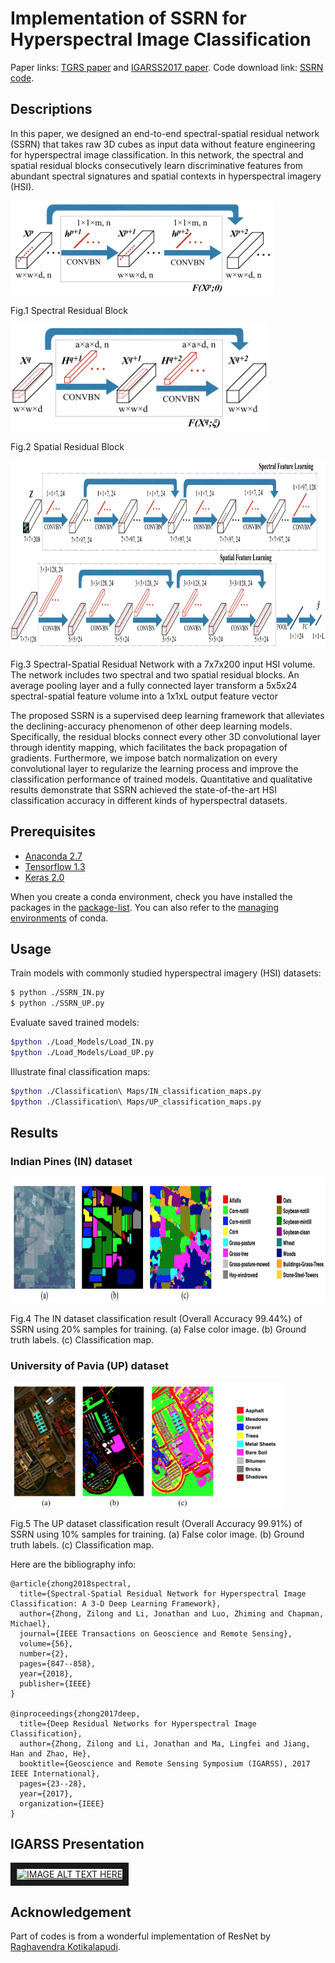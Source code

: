 # Implementation of SSRN for Hyperspectral Image Classification

Paper links: [TGRS paper](http://ieeexplore.ieee.org/document/8061020/) and [IGARSS2017 paper](https://www.researchgate.net/publication/320145356_Deep_Residual_Networks_for_Hyperspectral_Image_Classification).
Code download link: [SSRN code](https://github.com/zilongzhong/SSRN/archive/master.zip).

## Descriptions
In this paper, we designed an end-to-end spectral-spatial residual network (SSRN) that takes raw 3D cubes as input data without feature engineering for hyperspectral image classification. In this network, the spectral and spatial residual blocks consecutively learn discriminative features from abundant spectral signatures and spatial contexts in hyperspectral imagery (HSI).

<img src="figure/fig1_1.png" height="150"/>

Fig.1 Spectral Residual Block

<img src="figure/fig1_2.png" height="170"/>

Fig.2 Spatial Residual Block

<img src="figure/fig1.png" height="300"/>

Fig.3  Spectral-Spatial Residual Network with a 7x7x200 input HSI volume. The network includes two spectral and two spatial residual blocks. An average pooling layer and a fully connected layer transform a 5x5x24 spectral-spatial feature volume into a 1x1xL output feature vector

The proposed SSRN is a supervised deep learning framework that alleviates the declining-accuracy phenomenon of other deep learning models. Specifically, the residual blocks connect every other 3D convolutional layer through identity mapping, which facilitates the back propagation of gradients. Furthermore, we impose batch normalization on every convolutional layer to regularize the learning process and improve the classification performance of trained models. Quantitative and qualitative results demonstrate that SSRN achieved the state-of-the-art HSI classification accuracy in different kinds of hyperspectral datasets.


## Prerequisites

- [Anaconda 2.7](https://www.anaconda.com/download/#linux)
- [Tensorflow 1.3](https://github.com/tensorflow/tensorflow/tree/r1.3)
- [Keras 2.0](https://github.com/fchollet/keras)

When you create a conda environment, check you have installed the packages in the [package-list](https://github.com/zilongzhong/SSRN/blob/master/package-list.txt). You can also refer to the [managing environments](https://conda.io/docs/user-guide/tasks/manage-environments.html) of conda.


## Usage

Train models with commonly studied hyperspectral imagery (HSI) datasets:
```bash
$ python ./SSRN_IN.py
$ python ./SSRN_UP.py

```
Evaluate saved trained models:
```bash
$python ./Load_Models/Load_IN.py
$python ./Load_Models/Load_UP.py

```
Illustrate final classification maps:
```bash
$python ./Classification\ Maps/IN_classification_maps.py
$python ./Classification\ Maps/UP_classification_maps.py

```

## Results

### Indian Pines (IN) dataset

<img src="figure/fig3.png" height="200"/>

Fig.4  The IN dataset classification result (Overall Accuracy 99.44%) of SSRN using 20% samples for training. (a) False color image. (b) Ground truth labels. (c) Classification map. 

### University of Pavia (UP) dataset

<img src="figure/fig2.png" height="200"/>

Fig.5  The UP dataset classification result (Overall Accuracy 99.91%) of SSRN using 10% samples for training. (a) False color image. (b) Ground truth labels. (c) Classification map.

Here are the bibliography info:
<br/>

```jason
@article{zhong2018spectral,
  title={Spectral-Spatial Residual Network for Hyperspectral Image Classification: A 3-D Deep Learning Framework},
  author={Zhong, Zilong and Li, Jonathan and Luo, Zhiming and Chapman, Michael},
  journal={IEEE Transactions on Geoscience and Remote Sensing},
  volume={56},
  number={2},
  pages={847--858},
  year={2018},
  publisher={IEEE}
}

@inproceedings{zhong2017deep,
  title={Deep Residual Networks for Hyperspectral Image Classification},
  author={Zhong, Zilong and Li, Jonathan and Ma, Lingfei and Jiang, Han and Zhao, He},
  booktitle={Geoscience and Remote Sensing Symposium (IGARSS), 2017 IEEE International},
  pages={23--28},
  year={2017},
  organization={IEEE}
}
```

## IGARSS Presentation

<a href="https://www.youtube.com/watch?v=Od1DQESmbFg&t=0s" target="_blank"><img src="https://i.ytimg.com/vi/Od1DQESmbFg/maxresdefault.jpg"
alt="IMAGE ALT TEXT HERE" width="240" height="180" border="10" /></a>

## Acknowledgement

Part of codes is from a wonderful implementation of ResNet by [Raghavendra Kotikalapudi](https://github.com/raghakot/keras-resnet).
